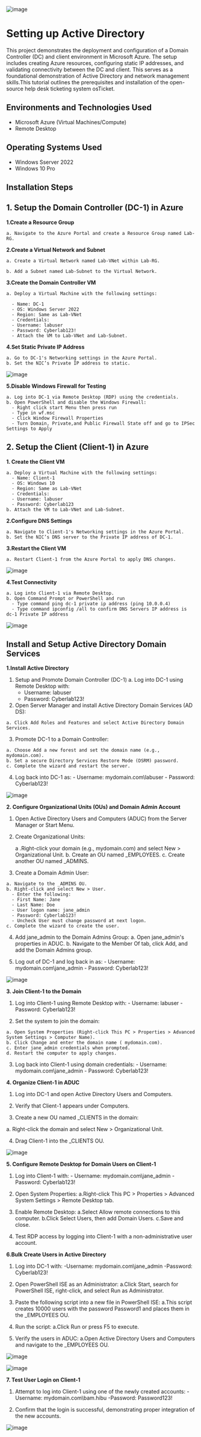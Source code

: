 <p align="center">
  
![image](https://github.com/user-attachments/assets/2242f440-7d95-4a4f-9bf3-b4b462d80442)

</p>

<h1>Setting up Active Directory</h1>
This project demonstrates the deployment and configuration of a Domain Controller (DC) and client environment in Microsoft Azure. The setup includes creating Azure resources, configuring static IP addresses, and validating connectivity between the DC and client. This serves as a foundational demonstration of Active Directory and network management skills.This tutorial outlines the prerequisites and installation of the open-source help desk ticketing system osTicket.<br />

<h2>Environments and Technologies Used</h2>

- Microsoft Azure (Virtual Machines/Compute)
- Remote Desktop

<h2>Operating Systems Used </h2>

- Windows Sserver 2022
- Windows 10 Pro

<h2>Installation Steps</h2>

<h2>1. Setup the Domain Controller (DC-1) in Azure</h2>

**1.Create a Resource Group**

    a. Navigate to the Azure Portal and create a Resource Group named Lab-RG.
  
**2.Create a Virtual Network and Subnet**

    a. Create a Virtual Network named Lab-VNet within Lab-RG.
  
    b. Add a Subnet named Lab-Subnet to the Virtual Network.
  
**3.Create the Domain Controller VM**

    a. Deploy a Virtual Machine with the following settings:
  
      - Name: DC-1
      - OS: Windows Server 2022
      - Region: Same as Lab-VNet
      - Credentials:
      - Username: labuser
      - Password: Cyberlab123!
      - Attach the VM to Lab-VNet and Lab-Subnet.
    
**4.Set Static Private IP Address**

    a. Go to DC-1's Networking settings in the Azure Portal.
    b. Set the NIC’s Private IP address to static.

![image](https://github.com/user-attachments/assets/9da6eae1-b623-49d1-8a92-5e7d66e90b84)

    
**5.Disable Windows Firewall for Testing**

    a. Log into DC-1 via Remote Desktop (RDP) using the credentials.
    b. Open PowerShell and disable the Windows Firewall:
      - Right click start Menu then press run
      - Type in wf.msc
      - Click Window Firewall Properties 
      - Turn Domain, Private,and Public Firewall State off and go to IPSec Settings to Apply

<h2>2. Setup the Client (Client-1) in Azure</h2>
  
**1. Create the Client VM**
  
    a. Deploy a Virtual Machine with the following settings:
      - Name: Client-1
      - OS: Windows 10
      - Region: Same as Lab-VNet
      - Credentials:
      - Username: labuser
      - Password: Cyberlab123
    b. Attach the VM to Lab-VNet and Lab-Subnet.
**2.Configure DNS Settings**

    a. Navigate to Client-1's Networking settings in the Azure Portal.
    b. Set the NIC’s DNS server to the Private IP address of DC-1.
  
**3.Restart the Client VM**

    a. Restart Client-1 from the Azure Portal to apply DNS changes.

![image](https://github.com/user-attachments/assets/362fbde7-0a7f-4c2b-b431-484fd9000947)

  
**4.Test Connectivity**

    a. Log into Client-1 via Remote Desktop.
    b. Open Command Prompt or PowerShell and run
      - Type command ping dc-1 private ip address (ping 10.0.0.4)
      - Type command ipconfig /all to confirm DNS Servers IP address is dc-1 Private IP address

![image](https://github.com/user-attachments/assets/231cd34d-f69a-467f-9989-de369cc29204)

<h2>Install and Setup Active Directory Domain Services</h2>


**1.Install Active Directory**

  1. Setup and Promote Domain Controller (DC-1)
    a. Log into DC-1 using Remote Desktop with:
      - Username: labuser
      - Password: Cyberlab123!
  2. Open Server Manager and install Active Directory Domain Services (AD DS):

    a. Click Add Roles and Features and select Active Directory Domain Services.
    
  3. Promote DC-1 to a Domain Controller:
  
    a. Choose Add a new forest and set the domain name (e.g., mydomain.com).
    b. Set a secure Directory Services Restore Mode (DSRM) password.
    c. Complete the wizard and restart the server.
    
  4. Log back into DC-1 as:
    - Username: mydomain.com\labuser
    - Password: Cyberlab123!
     
![image](https://github.com/user-attachments/assets/08c39821-60b0-43e6-96ed-63cba02c3f21)

**2. Configure Organizational Units (OUs) and Domain Admin Account**
   1. Open Active Directory Users and Computers (ADUC) from the Server Manager or Start Menu.
   
   2. Create Organizational Units:
   
      a .Right-click your domain (e.g., mydomain.com) and select New > Organizational Unit.
      b. Create an OU named _EMPLOYEES.
      c. Create another OU named _ADMINS.
      
  3. Create a Domain Admin User:
  
    a. Navigate to the _ADMINS OU.
    b. Right-click and select New > User.
      - Enter the following:
      - First Name: Jane
      - Last Name: Doe
      - User logon name: jane_admin
      - Password: Cyberlab123!
      - Uncheck User must change password at next logon.
    c. Complete the wizard to create the user.
    
  4. Add jane_admin to the Domain Admins Group:
    a. Open jane_admin's properties in ADUC.
    b. Navigate to the Member Of tab, click Add, and add the Domain Admins group.
    
  5. Log out of DC-1 and log back in as:
    - Username: mydomain.com\jane_admin
    - Password: Cyberlab123!

![image](https://github.com/user-attachments/assets/e125a877-26f5-430c-b7f2-b1593fe59e87)


**3. Join Client-1 to the Domain**

  1. Log into Client-1 using Remote Desktop with:
    - Username: labuser
    - Password: Cyberlab123!
    
  2. Set the system to join the domain:
  
    a. Open System Properties (Right-click This PC > Properties > Advanced System Settings > Computer Name).
    b. Click Change and enter the domain name ( mydomain.com).
    c. Enter jane_admin credentials when prompted.
    d. Restart the computer to apply changes.
    
  3. Log back into Client-1 using domain credentials:
    - Username: mydomain.com\jane_admin
    - Password: Cyberlab123!

**4. Organize Client-1 in ADUC**
  1. Log into DC-1 and open Active Directory Users and Computers.
  
  2. Verify that Client-1 appears under Computers.
  
  3. Create a new OU named _CLIENTS in the domain:
  
   a. Right-click the domain and select New > Organizational Unit.
   
  4. Drag Client-1 into the _CLIENTS OU.

![image](https://github.com/user-attachments/assets/e11b5080-582e-4f40-8c5b-f1d7c790d05b)

**5. Configure Remote Desktop for Domain Users on Client-1**

  1. Log into Client-1 with:
    - Username: mydomain.com\jane_admin
    - Password: Cyberlab123!
     
  2. Open System Properties:
    a.Right-click This PC > Properties > Advanced System Settings > Remote Desktop tab.
 
  3. Enable Remote Desktop:
    a.Select Allow remote connections to this computer.
    b.Click Select Users, then add Domain Users.
    c.Save and close.

  4. Test RDP access by logging into Client-1 with a non-administrative user account.

**6.Bulk Create Users in Active Directory**

  1. Log into DC-1 with:
    -Username: mydomain.com\jane_admin
    -Password: Cyberlab123!
     
  2. Open PowerShell ISE as an Administrator:
    a.Click Start, search for PowerShell ISE, right-click, and select Run as Administrator.

  3. Paste the following script into a new file in PowerShell ISE:
    a.This script creates 10000 users with the password Password1 and places them in the _EMPLOYEES OU.

  4. Run the script:
    a.Click Run or press F5 to execute.

  5. Verify the users in ADUC:
    a.Open Active Directory Users and Computers and navigate to the _EMPLOYEES OU.

![image](https://github.com/user-attachments/assets/359088fd-310c-4915-a34d-37770681e8a2)

![image](https://github.com/user-attachments/assets/e31e2cb8-fc98-4948-805b-b357cabcc8d1)



**7. Test User Login on Client-1**

  1. Attempt to log into Client-1 using one of the newly created accounts:
    -Username: mydomain.com\bam.hibu
    -Password: Password123!
     
  2. Confirm that the login is successful, demonstrating proper integration of the new accounts.

![image](https://github.com/user-attachments/assets/15f7ae8f-bb0f-4d1b-9223-3e3048071741)


























